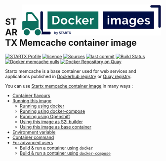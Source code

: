 <img align="right" src="https://raw.githubusercontent.com/startxfr/docker-images/master/travis/logo-small.svg?sanitize=true">

# STARTX Memcache container image

[![STARTX Profile](https://img.shields.io/badge/provider-startx-green.svg)](https://github.com/startxfr) [![licence](https://img.shields.io/github/license/startxfr/docker-images.svg)](https://gitlab.com/startx1/containers) [![Sources](https://img.shields.io/badge/startx-docker--images-blue.svg)](https://gitlab.com/startx1/containers/tree/master/Services/memcache/)
[![last commit](https://img.shields.io/github/last-commit/startxfr/docker-images.svg)](https://gitlab.com/startx1/containers) [![Build Status](https://travis-ci.org/startxfr/docker-images.svg?branch=master)](https://travis-ci.org/startxfr/docker-images) [![Docker memcache pulls](https://img.shields.io/docker/pulls/startx/sv-memcache)](https://hub.docker.com/r/startx/sv-memcache) [![Docker Repository on Quay](https://quay.io/repository/startx/memcache/status "Docker Repository on Quay")](https://quay.io/repository/startx/memcache)

Startx memcache is a base container used for web services and applications published in
[Dockerhub registry](https://hub.docker.com/u/startx) or [Quay registry](https://quay.io/startx).

You can use [Startx memcache container image](https://docker-images.readthedocs.io/en/latest/Services/memcache/) in many ways :

- [Container flavours](https://docker-images.readthedocs.io/en/latest/Services/memcache/#container-flavours)
- [Running this image](https://docker-images.readthedocs.io/en/latest/Services/memcache/#running-this-image)
  - [Running using docker](https://docker-images.readthedocs.io/en/latest/Services/memcache/#running-using-docker)
  - [Running using docker-compose](https://docker-images.readthedocs.io/en/latest/Services/memcache/#running-using-docker-compose)
  - [Running using Openshift](https://docker-images.readthedocs.io/en/latest/Services/memcache/#running-using-openshift)
  - [Using this image as S2I builder](https://docker-images.readthedocs.io/en/latest/Services/memcache/#using-this-image-as-s2i-builder)
  - [Using this image as base container](https://docker-images.readthedocs.io/en/latest/Services/memcache/#using-this-image-as-base-container)
- [Environment variable](https://docker-images.readthedocs.io/en/latest/Services/memcache/#environment-variable)
- [Container command](https://docker-images.readthedocs.io/en/latest/Services/memcache/#container-command)
- [For advanced users](https://docker-images.readthedocs.io/en/latest/Services/memcache/#for-advanced-users)
  - [Build & run a container using `docker`](https://docker-images.readthedocs.io/en/latest/Services/memcache/#build--run-a-container-using-docker)
  - [Build & run a container using `docker-compose`](https://docker-images.readthedocs.io/en/latest/Services/memcache/#build--run-a-container-using-docker-compose)
